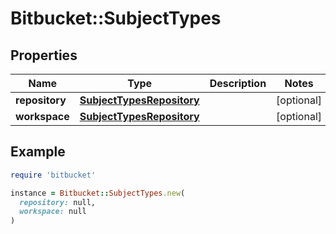 # Bitbucket::SubjectTypes

## Properties

| Name | Type | Description | Notes |
| ---- | ---- | ----------- | ----- |
| **repository** | [**SubjectTypesRepository**](SubjectTypesRepository.md) |  | [optional] |
| **workspace** | [**SubjectTypesRepository**](SubjectTypesRepository.md) |  | [optional] |

## Example

```ruby
require 'bitbucket'

instance = Bitbucket::SubjectTypes.new(
  repository: null,
  workspace: null
)
```

